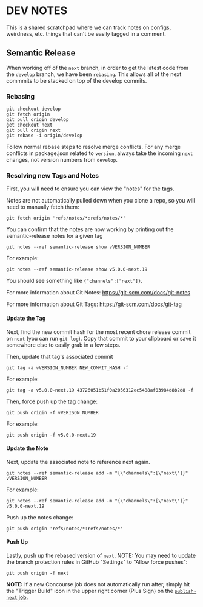 # DEV NOTES

This is a shared scratchpad where we can track notes on configs, weirdness, etc. things that can't be easily tagged in a comment.

## Semantic Release

When working off of the `next` branch, in order to get the latest code from the `develop` branch, we have been `rebasing`. This allows all of the next commmits to be stacked on top of the develop commits.

### Rebasing

```
git checkout develop
git fetch origin
git pull origin develop
get checkout next
git pull origin next
git rebase -i origin/develop
```
Follow normal rebase steps to resolve merge conflicts. For any merge conflicts in package.json related to `version`, always take the incoming `next` changes, not version numbers from `develop`.

### Resolving new Tags and Notes

First, you will need to ensure you can view the "notes" for the tags.

Notes are not automatically pulled down when you clone a repo, so you will need to manually fetch them:
```
git fetch origin 'refs/notes/*:refs/notes/*'
```

You can confirm that the notes are now working by printing out the semantic-release notes for a given tag
```
git notes --ref semantic-release show vVERSION_NUMBER
```

For example:
```
git notes --ref semantic-release show v5.0.0-next.19
```

You should see something like `{"channels":["next"]}`.

For more information about Git Notes: https://git-scm.com/docs/git-notes

For more information about Git Tags: https://git-scm.com/docs/git-tag

#### Update the Tag

Next, find the new commit hash for the most recent chore release commit on `next` (you can run `git log`). Copy that commit to your clipboard or save it somewhere else to easily grab in a few steps.

Then, update that tag's associated commit
```
git tag -a vVERSION_NUMBER NEW_COMMIT_HASH -f
```

For example:
```
git tag -a v5.0.0-next.19 43726051b51f0a2056312ec5488af03984d8b2d8 -f
```

Then, force push up the tag change:
```
git push origin -f vVERISON_NUMBER
```

For example:
```
git push origin -f v5.0.0-next.19
```

#### Update the Note

Next, update the associated note to reference next again.
```
git notes --ref semantic-release add -m "{\"channels\":[\"next\"]}" vVERSION_NUMBER
```

For example:
```
git notes --ref semantic-release add -m "{\"channels\":[\"next\"]}" v5.0.0-next.19
```

Push up the notes change:
```
git push origin 'refs/notes/*:refs/notes/*'
```

#### Push Up

Lastly, push up the rebased version of `next`. NOTE: You may need to update the branch protection rules in GitHub "Settings" to "Allow force pushes":
```
git push origin -f next
```

**NOTE:** If a new Concourse job does not automatically run after, simply hit the "Trigger Build" icon in the upper right corner (Plus Sign) on the [`publish-next` job](https://ci-alpha.delivery.comcast.net/teams/lightning/pipelines/lightning-ui/jobs/publish-next/).

